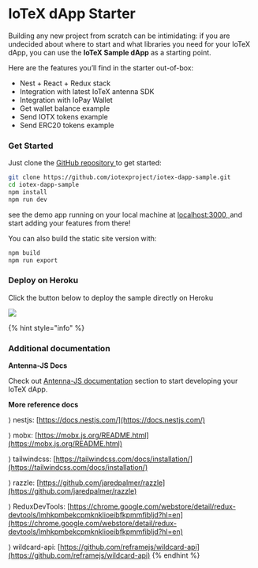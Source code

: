 # IoTeX dApp Starter

Building any new project from scratch can be intimidating: if you are undecided about where to start and what libraries you need for your IoTeX dApp, you can use the **IoTeX Sample dApp** as a starting point. 

Here are the features you’ll find in the starter out-of-box:

* Nest + React + Redux stack
* Integration with latest IoTeX antenna SDK
* Integration with IoPay Wallet
* Get wallet balance example
* Send IOTX tokens example
* Send ERC20 tokens example

### Get Started

Just clone the [GitHub repository ](https://github.com/iotexproject/iotex-dapp-sample)to get started:

```bash
git clone https://github.com/iotexproject/iotex-dapp-sample.git
cd iotex-dapp-sample
npm install
npm run dev
```

see the demo app running on your local machine at [localhost:3000, ](http://localhost:3000/)and start adding your features from there!

You can also build the static site version with:

```bash
npm build
npm run export
```

### Deploy on Heroku

Click the button below to deploy the sample directly on Heroku 

 [![](https://www.herokucdn.com/deploy/button.svg)](https://heroku.com/deploy?template=https://github.com/iotexproject/iotex-dapp-sample)

{% hint style="info" %}
### **Additional documentation**

**Antenna-JS Docs**

Check out [Antenna-JS documentation](iotex-antenna-sdk/antenna-installation/install-antenna-js.md) section to start developing your IoTeX dApp.

**More reference docs**

⟩ nestjs: [https://docs.nestjs.com/](https://docs.nestjs.com/)

⟩ mobx: [https://mobx.js.org/README.html](https://mobx.js.org/README.html)

⟩ tailwindcss: [https://tailwindcss.com/docs/installation/](https://tailwindcss.com/docs/installation/)

⟩ razzle: [https://github.com/jaredpalmer/razzle](https://github.com/jaredpalmer/razzle)

⟩ ReduxDevTools: [https://chrome.google.com/webstore/detail/redux-devtools/lmhkpmbekcpmknklioeibfkpmmfibljd?hl=en](https://chrome.google.com/webstore/detail/redux-devtools/lmhkpmbekcpmknklioeibfkpmmfibljd?hl=en)

⟩ wildcard-api: [https://github.com/reframejs/wildcard-api](https://github.com/reframejs/wildcard-api)
{% endhint %}



